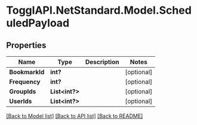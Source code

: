 # TogglAPI.NetStandard.Model.ScheduledPayload
## Properties

Name | Type | Description | Notes
------------ | ------------- | ------------- | -------------
**BookmarkId** | **int?** |  | [optional] 
**Frequency** | **int?** |  | [optional] 
**GroupIds** | **List&lt;int?&gt;** |  | [optional] 
**UserIds** | **List&lt;int?&gt;** |  | [optional] 

[[Back to Model list]](../README.md#documentation-for-models) [[Back to API list]](../README.md#documentation-for-api-endpoints) [[Back to README]](../README.md)

